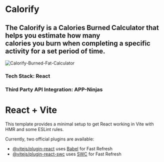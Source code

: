 # Calorify
## The Calorify is a Calories Burned Calculator that helps you estimate how many <br /> calories you burn when completing a specific activity for a set period of time.
![Calorify-Burned-Fat-Calculator](https://github.com/KrownWealth/calorify/assets/100444940/9e657ac1-a524-478c-b54b-df535372da5d)

### Tech Stack: React
### Third Party API Integration: APP-Ninjas

# React + Vite
This template provides a minimal setup to get React working in Vite with HMR and some ESLint rules.

Currently, two official plugins are available:

- [@vitejs/plugin-react](https://github.com/vitejs/vite-plugin-react/blob/main/packages/plugin-react/README.md) uses [Babel](https://babeljs.io/) for Fast Refresh
- [@vitejs/plugin-react-swc](https://github.com/vitejs/vite-plugin-react-swc) uses [SWC](https://swc.rs/) for Fast Refresh
